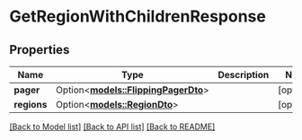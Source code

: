 # GetRegionWithChildrenResponse

## Properties

Name | Type | Description | Notes
------------ | ------------- | ------------- | -------------
**pager** | Option<[**models::FlippingPagerDto**](FlippingPagerDTO.md)> |  | [optional]
**regions** | Option<[**models::RegionDto**](RegionDTO.md)> |  | [optional]

[[Back to Model list]](../README.md#documentation-for-models) [[Back to API list]](../README.md#documentation-for-api-endpoints) [[Back to README]](../README.md)


